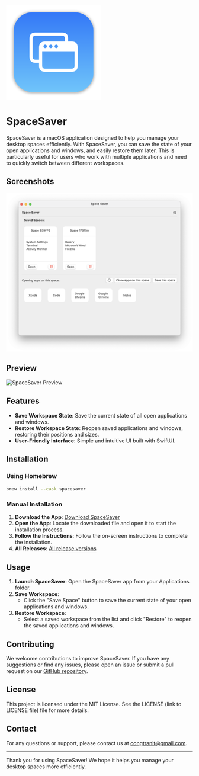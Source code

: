 ![SpaceSaver Logo](docs/mac256.png)
# SpaceSaver
SpaceSaver is a macOS application designed to help you manage your desktop spaces efficiently. With SpaceSaver, you can save the state of your open applications and windows, and easily restore them later. This is particularly useful for users who work with multiple applications and need to quickly switch between different workspaces.

## Screenshots
![SpaceSaver Main Screen](docs/Screenshot%202024-11-08%20at%2016.35.18.png)

## Preview
![SpaceSaver Preview](docs/SpaceSaver%202024-11-08%20at%2016.32.07.gif)

## Features
- **Save Workspace State**: Save the current state of all open applications and windows.
- **Restore Workspace State**: Reopen saved applications and windows, restoring their positions and sizes.
- **User-Friendly Interface**: Simple and intuitive UI built with SwiftUI.

## Installation
### Using Homebrew
```bash
brew install --cask spacesaver
```

### Manual Installation
1. **Download the App**: [Download SpaceSaver](https://github.com/tranhuycong/space-saver/releases/latest/download/SpaceSaver-Installer.dmg)
2. **Open the App**: Locate the downloaded file and open it to start the installation process.
3. **Follow the Instructions**: Follow the on-screen instructions to complete the installation.
4. **All Releases**: [All release versions](https://github.com/tranhuycong/space-saver/releases/)

## Usage
1. **Launch SpaceSaver**: Open the SpaceSaver app from your Applications folder.
2. **Save Workspace**:
   - Click the "Save Space" button to save the current state of your open applications and windows.
3. **Restore Workspace**:
   - Select a saved workspace from the list and click "Restore" to reopen the saved applications and windows.

## Contributing
We welcome contributions to improve SpaceSaver. If you have any suggestions or find any issues, please open an issue or submit a pull request on our [GitHub repository](https://github.com/tranhuycong/space-saver).

## License
This project is licensed under the MIT License. See the LICENSE (link to LICENSE file) file for more details.

## Contact
For any questions or support, please contact us at [congtranit@gmail.com](mailto:congtranit@gmail.com).

---
Thank you for using SpaceSaver! We hope it helps you manage your desktop spaces more efficiently.
